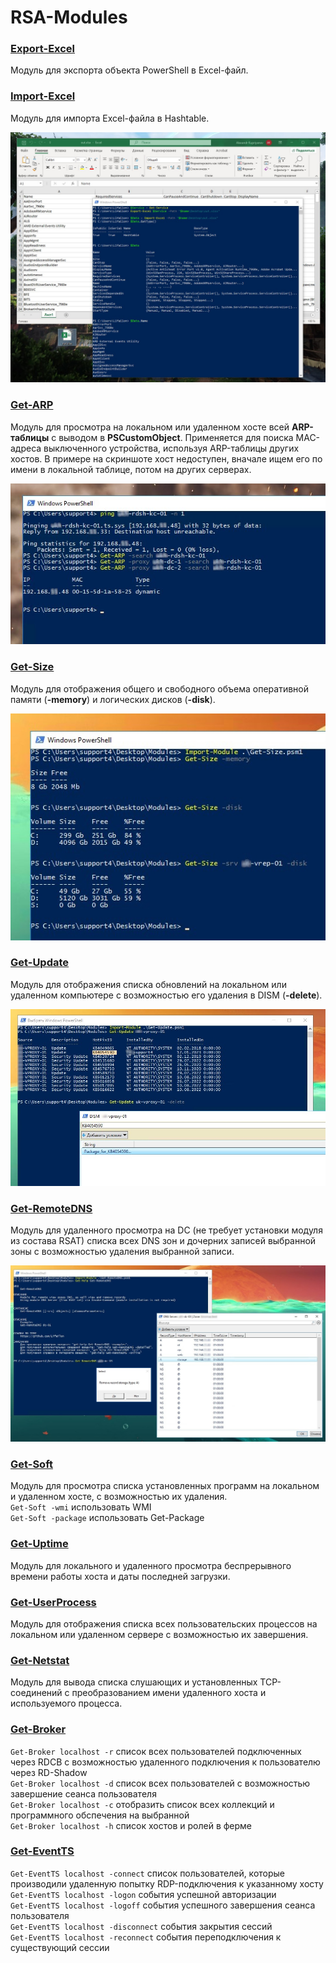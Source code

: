 # RSA-Modules

### [Export-Excel](https://github.com/Lifailon/RSA-Modules/blob/rsa/Convert-Excel/Export-Excel.psm1)
Модуль для экспорта объекта PowerShell в Excel-файл.

### [Import-Excel](https://github.com/Lifailon/RSA-Modules/blob/rsa/Convert-Excel/Import-Excel.psm1)
Модуль для импорта Excel-файла в Hashtable.

![Image alt](https://github.com/Lifailon/RSA-Modules/blob/rsa/Convert-Excel/Example.jpg)

### [Get-ARP](https://github.com/Lifailon/RSA-Modules/blob/rsa/Modules/Get-ARP.psm1)
Модуль для просмотра на локальном или удаленном хосте всей **ARP-таблицы** с выводом в **PSCustomObject**. Применяется для поиска MAC-адреса выключенного устройства, используя ARP-таблицы других хостов. В примере на скриншоте хост недоступен, вначале ищем его по имени в локальной таблице, потом на других серверах.

![Image alt](https://github.com/Lifailon/RSA-Modules/blob/rsa/Screen/Get-ARP-Search-MAC.jpg)

### [Get-Size](https://github.com/Lifailon/RSA-Modules/blob/rsa/Modules/Get-Size.psm1)
Модуль для отображения общего и свободного объема оперативной памяти (**-memory**) и логических дисков (**-disk**).

![Image alt](https://github.com/Lifailon/RSA-Modules/blob/rsa/Screen/Get-Size.jpg)

### [Get-Update](https://github.com/Lifailon/RSA-Modules/blob/rsa/Modules/Get-Update.psm1)
Модуль для отображения списка обновлений на локальном или удаленном компьютере с возможностью его удаления в DISM (**-delete**).

![Image alt](https://github.com/Lifailon/RSA-Modules/blob/rsa/Screen/Get-Update.jpg)

### [Get-RemoteDNS](https://github.com/Lifailon/RSA-Modules/blob/rsa/Modules/Get-RemoteDNS.psm1)
Модуль для удаленного просмотра на DC (не требует установки модуля из состава RSAT) списка всех DNS зон и дочерних записей выбранной зоны с возможностью удаления выбранной записи.

![Image alt](https://github.com/Lifailon/RSA-Modules/blob/rsa/Screen/Get-RemoteDNS.jpg)

### [Get-Soft](https://github.com/Lifailon/RSA-Modules/blob/rsa/Modules/Get-Soft.psm1)
Модуль для просмотра списка установленных программ на локальном и удаленном хосте, с возможностью их удаления. \
`Get-Soft -wmi` использовать WMI \
`Get-Soft -package` использовать Get-Package

### [Get-Uptime](https://github.com/Lifailon/RSA-Modules/blob/rsa/Modules/Get-Uptime.psm1)
Модуль для локального и удаленного просмотра беспрерывного времени работы хоста и даты последней загрузки.

### [Get-UserProcess](https://github.com/Lifailon/RSA-Modules/blob/rsa/Modules/Get-UserProcess.psm1)
Модуль для отображения списка всех пользовательских процессов на локальном или удаленном сервере с возможностью их завершения.

### [Get-Netstat](https://github.com/Lifailon/RSA-Modules/blob/rsa/Modules/Get-Netstat.psm1)
Модуль для вывода списка слушающих и установленных TCP-соединений с преобразованием имени удаленного хоста и используемого процесса.

### [Get-Broker](https://github.com/Lifailon/RSA-Modules/blob/rsa/Modules/Get-Broker.psm1)
`Get-Broker localhost -r` список всех пользователей подключенных через RDCB с возможностью удаленного подключения к пользователю через RD-Shadow \
`Get-Broker localhost -d` список всех пользователей с возможностью завершение сеанса пользователя \
`Get-Broker localhost -c` отобразить список всех коллекций и программного обспечения на выбранной \
`Get-Broker localhost -h` список хостов и ролей в ферме

### [Get-EventTS](https://github.com/Lifailon/RSA-Modules/blob/rsa/Modules/Get-EventTS.psm1)
`Get-EventTS localhost -connect` список пользователей, которые производили удаленную попытку RDP-подключения к указанному хосту \
`Get-EventTS localhost -logon` события успешной авторизации \
`Get-EventTS localhost -logoff` события успешного завершения сеанса пользователя \
`Get-EventTS localhost -disconnect` события закрытия сессий \
`Get-EventTS localhost -reconnect` события переподключения к существующий сессии
